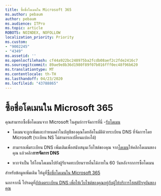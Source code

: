 ```yaml
---
title: ซื้อชื่อโดเมนใน Microsoft 365
ms.author: pebaum
author: pebaum
ms.audience: ITPro
ms.topic: article
ROBOTS: NOINDEX, NOFOLLOW
localization_priority: Priority
ms.custom:
- "9002245"
- "4349"
ms.assetid: ''
ms.openlocfilehash: cf44a922bc248975ba2fcdb08aef2c2fde2416c7
ms.sourcegitcommit: 89ae9e8b36d1980f89f07b016fff0ec48f96b620
ms.translationtype: MT
ms.contentlocale: th-TH
ms.lasthandoff: 04/23/2020
ms.locfileid: "43788865"
---
```

# <a name="buy-a-domain-name-in-microsoft-365"></a>ซื้อชื่อโดเมนใน Microsoft 365

คุณสามารถซื้อชื่อโดเมนจาก Microsoft ในศูนย์การจัดการที่นี่ -[รับโดเมน](https://admin.microsoft.com/Domains/Buy)

- โดเมนจะถูกเพิ่มและกําหนดค่าในบัญชีของคุณโดยอัตโนมัติด้วยระเบียน DNS ที่จัดการโดย Microsoft (ระเบียน NS ไม่สามารถเปลี่ยนแปลงได้)

- สามารถเพิ่มระเบียน DNS เพิ่มเติมเพื่อสนับสนุนเว็บไซต์ของคุณ  จาก[โดเมน](https://admin.microsoft.com/AdminPortal/Home#/Domains)ให้คลิกโดเมนของคุณ แล้วคลิก**การจัดการ DNS**

- หากจําเป็น ให้โอนโดเมนไปยังผู้รับจดทะเบียนรายอื่นได้ภายใน 60 วันหลังจากการซื้อโดเมน

สําหรับข้อมูลเพิ่มเติม ให้ดูที่[ซื้อชื่อโดเมนใน Microsoft 365](https://docs.microsoft.com/microsoft-365/admin/get-help-with-domains/buy-a-domain-name?view=o365-worldwide)

นอกจากนี้ โปรดดูที่[อัปเดตระเบียน DNS เพื่อให้เว็บไซต์ของคุณอยู่กับผู้ให้บริการโฮสต์ปัจจุบันของคุณ](https://docs.microsoft.com/alchemyinsights/update-dns-records-to-keep-your-website-with-your-current-hosting-provider-0)
